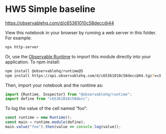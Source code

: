 # HW5 Simple baseline

https://observablehq.com/d/c65361010c58decc@44

View this notebook in your browser by running a web server in this folder. For
example:

~~~sh
npx http-server
~~~

Or, use the [Observable Runtime](https://github.com/observablehq/runtime) to
import this module directly into your application. To npm install:

~~~sh
npm install @observablehq/runtime@5
npm install https://api.observablehq.com/d/c65361010c58decc@44.tgz?v=3
~~~

Then, import your notebook and the runtime as:

~~~js
import {Runtime, Inspector} from "@observablehq/runtime";
import define from "c65361010c58decc";
~~~

To log the value of the cell named “foo”:

~~~js
const runtime = new Runtime();
const main = runtime.module(define);
main.value("foo").then(value => console.log(value));
~~~
